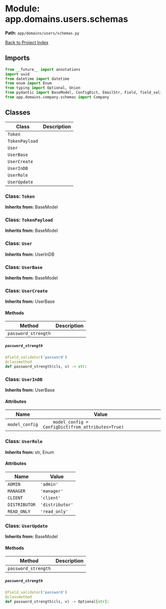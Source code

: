 # Module: app.domains.users.schemas

**Path:** `app/domains/users/schemas.py`

[Back to Project Index](../../../../index.md)

## Imports
```python
from __future__ import annotations
import uuid
from datetime import datetime
from enum import Enum
from typing import Optional, Union
from pydantic import BaseModel, ConfigDict, EmailStr, Field, field_validator
from app.domains.company.schemas import Company
```

## Classes

| Class | Description |
| --- | --- |
| `Token` |  |
| `TokenPayload` |  |
| `User` |  |
| `UserBase` |  |
| `UserCreate` |  |
| `UserInDB` |  |
| `UserRole` |  |
| `UserUpdate` |  |

### Class: `Token`
**Inherits from:** BaseModel

### Class: `TokenPayload`
**Inherits from:** BaseModel

### Class: `User`
**Inherits from:** UserInDB

### Class: `UserBase`
**Inherits from:** BaseModel

### Class: `UserCreate`
**Inherits from:** UserBase

#### Methods

| Method | Description |
| --- | --- |
| `password_strength` |  |

##### `password_strength`
```python
@field_validator('password')
@classmethod
def password_strength(cls, v) -> str:
```

### Class: `UserInDB`
**Inherits from:** UserBase

#### Attributes

| Name | Value |
| --- | --- |
| `model_config` | `    model_config = ConfigDict(from_attributes=True)` |

### Class: `UserRole`
**Inherits from:** str, Enum

#### Attributes

| Name | Value |
| --- | --- |
| `ADMIN` | `'admin'` |
| `MANAGER` | `'manager'` |
| `CLIENT` | `'client'` |
| `DISTRIBUTOR` | `'distributor'` |
| `READ_ONLY` | `'read_only'` |

### Class: `UserUpdate`
**Inherits from:** BaseModel

#### Methods

| Method | Description |
| --- | --- |
| `password_strength` |  |

##### `password_strength`
```python
@field_validator('password')
@classmethod
def password_strength(cls, v) -> Optional[str]:
```

